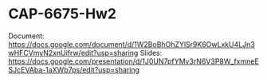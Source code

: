 # CAP-6675-Hw2
Document:
https://docs.google.com/document/d/1W2BoBhOhZYlSr9K6OwLxkU4LJn3wHFCVmyN2xnUifrw/edit?usp=sharing
Slides:
https://docs.google.com/presentation/d/1J0UN7pfYMv3rN6V3P8W_fxmneESJcEVAba-1aXWb7ps/edit?usp=sharing
